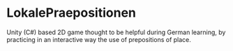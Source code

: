 # LokalePraepositionen

Unity (C#) based 2D game thought to be helpful during German learning, by practicing in an interactive way the use of prepositions of place.
